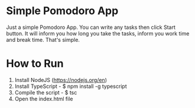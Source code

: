 # Simple Pomodoro App
Just a simple Pomodoro App. You can write any tasks then click Start button. It will inform you how long you take the tasks, inform you work time and break time. That's simple.

# How to Run
1. Install NodeJS (https://nodejs.org/en)
2. Install TypeScript - $ npm install -g typescript
3. Compile the script - $ tsc
4. Open the index.html file 
